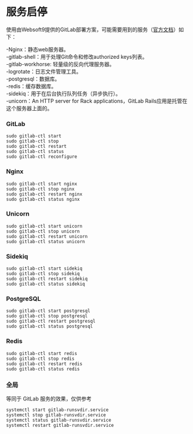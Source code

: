 # 服务启停

使用由Websoft9提供的GitLab部署方案，可能需要用到的服务（[官方文档](https://docs.gitlab.com/omnibus/maintenance/README.html#get-service-status)）如下：


-Nginx：静态web服务器。  
-gitlab-shell：用于处理Git命令和修改authorized keys列表。  
-gitlab-workhorse: 轻量级的反向代理服务器。  
-logrotate：日志文件管理工具。  
-postgresql：数据库。  
-redis：缓存数据库。  
-sidekiq：用于在后台执行队列任务（异步执行）。  
-unicorn：An HTTP server for Rack applications，GitLab Rails应用是托管在这个服务器上面的。


### GitLab

```shell
sudo gitlab-ctl start 
sudo gitlab-ctl stop 
sudo gitlab-ctl restart 
sudo gitlab-ctl status 
sudo gitlab-ctl reconfigure
```

### Nginx

```shell
sudo gitlab-ctl start nginx
sudo gitlab-ctl stop nginx
sudo gitlab-ctl restart nginx
sudo gitlab-ctl status nginx
```

### Unicorn
```shell
sudo gitlab-ctl start unicorn
sudo gitlab-ctl stop unicorn
sudo gitlab-ctl restart unicorn
sudo gitlab-ctl status unicorn
```

### Sidekiq
```shell
sudo gitlab-ctl start sidekiq
sudo gitlab-ctl stop sidekiq
sudo gitlab-ctl restart sidekiq
sudo gitlab-ctl status sidekiq
```

### PostgreSQL

```shell
sudo gitlab-ctl start postgresql 
sudo gitlab-ctl stop postgresql 
sudo gitlab-ctl restart postgresql 
sudo gitlab-ctl status postgresql 
```

### Redis

```shell
sudo gitlab-ctl start redis
sudo gitlab-ctl stop redis
sudo gitlab-ctl restart redis
sudo gitlab-ctl status redis
```


### 全局

等同于 GitLab 服务的效果，仅供参考

```shell
systemctl start gitlab-runsvdir.service
systemctl stop gitlab-runsvdir.service
systemctl status gitlab-runsvdir.service
systemctl restart gitlab-runsvdir.service
```